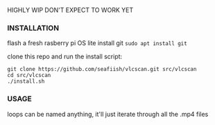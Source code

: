 HIGHLY WIP DON'T EXPECT TO WORK YET

### INSTALLATION
flash a fresh rasberry pi OS lite
install git `sudo apt install git`

clone this repo and run the install script:

```
git clone https://github.com/seafiish/vlcscan.git src/vlcscan
cd src/vlcscan
./install.sh
```

### USAGE
loops can be named anything, it'll just iterate through all the .mp4 files

